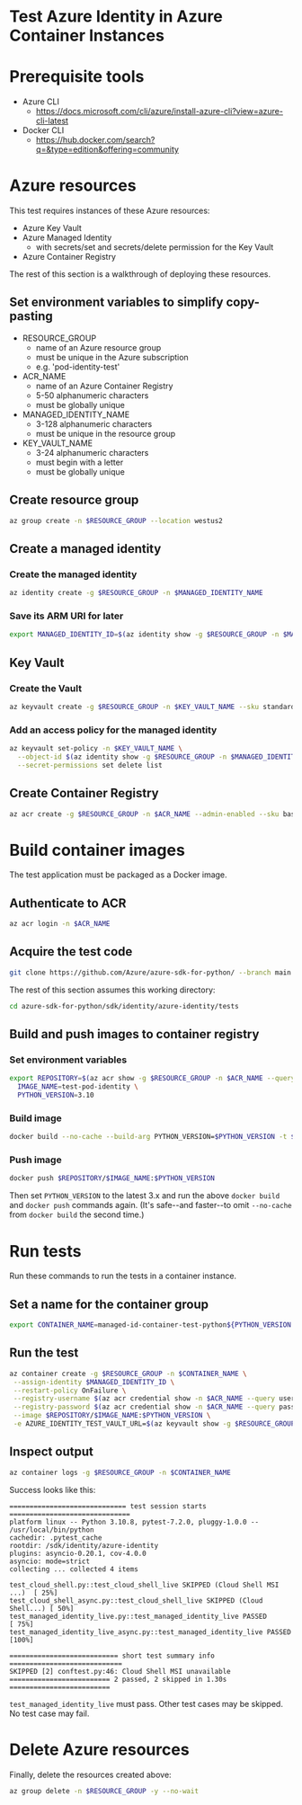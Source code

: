 # Test Azure Identity in Azure Container Instances

# Prerequisite tools
- Azure CLI
  - https://docs.microsoft.com/cli/azure/install-azure-cli?view=azure-cli-latest
- Docker CLI
  - https://hub.docker.com/search?q=&type=edition&offering=community


# Azure resources
This test requires instances of these Azure resources:
- Azure Key Vault
- Azure Managed Identity
  - with secrets/set and secrets/delete permission for the Key Vault
- Azure Container Registry

The rest of this section is a walkthrough of deploying these resources.

## Set environment variables to simplify copy-pasting
- RESOURCE_GROUP
  - name of an Azure resource group
  - must be unique in the Azure subscription
  - e.g. 'pod-identity-test'
- ACR_NAME
  - name of an Azure Container Registry
  - 5-50 alphanumeric characters
  - must be globally unique
- MANAGED_IDENTITY_NAME
  - 3-128 alphanumeric characters
  - must be unique in the resource group
- KEY_VAULT_NAME
  - 3-24 alphanumeric characters
  - must begin with a letter
  - must be globally unique

## Create resource group
```sh
az group create -n $RESOURCE_GROUP --location westus2
```

## Create a managed identity
### Create the managed identity
```sh
az identity create -g $RESOURCE_GROUP -n $MANAGED_IDENTITY_NAME
```

### Save its ARM URI for later
```sh
export MANAGED_IDENTITY_ID=$(az identity show -g $RESOURCE_GROUP -n $MANAGED_IDENTITY_NAME --query id -o tsv)
```

## Key Vault
### Create the Vault
```sh
az keyvault create -g $RESOURCE_GROUP -n $KEY_VAULT_NAME --sku standard
```

### Add an access policy for the managed identity
```sh
az keyvault set-policy -n $KEY_VAULT_NAME \
  --object-id $(az identity show -g $RESOURCE_GROUP -n $MANAGED_IDENTITY_NAME --query principalId -o tsv) \
  --secret-permissions set delete list
```

## Create Container Registry
```sh
az acr create -g $RESOURCE_GROUP -n $ACR_NAME --admin-enabled --sku basic
```

# Build container images
The test application must be packaged as a Docker image.

## Authenticate to ACR
```sh
az acr login -n $ACR_NAME
```

## Acquire the test code
```sh
git clone https://github.com/Azure/azure-sdk-for-python/ --branch main --single-branch --depth 1
```

The rest of this section assumes this working directory:
```sh
cd azure-sdk-for-python/sdk/identity/azure-identity/tests
```

## Build and push images to container registry
### Set environment variables
```sh
export REPOSITORY=$(az acr show -g $RESOURCE_GROUP -n $ACR_NAME --query loginServer -o tsv) \
  IMAGE_NAME=test-pod-identity \
  PYTHON_VERSION=3.10
```

### Build image
```sh
docker build --no-cache --build-arg PYTHON_VERSION=$PYTHON_VERSION -t $REPOSITORY/$IMAGE_NAME:$PYTHON_VERSION ./managed-identity-live
```

### Push image
```sh
docker push $REPOSITORY/$IMAGE_NAME:$PYTHON_VERSION
```

Then set `PYTHON_VERSION` to the latest 3.x and run the above `docker build`
and `docker push` commands again. (It's safe--and faster--to omit
`--no-cache` from `docker build` the second time.)

# Run tests

Run these commands to run the tests in a container instance.

## Set a name for the container group
```sh
export CONTAINER_NAME=managed-id-container-test-python${PYTHON_VERSION::1}
```

## Run the test
```sh
az container create -g $RESOURCE_GROUP -n $CONTAINER_NAME \
 --assign-identity $MANAGED_IDENTITY_ID \
 --restart-policy OnFailure \
 --registry-username $(az acr credential show -n $ACR_NAME --query username -o tsv) \
 --registry-password $(az acr credential show -n $ACR_NAME --query passwords[0].value -o tsv) \
 --image $REPOSITORY/$IMAGE_NAME:$PYTHON_VERSION \
 -e AZURE_IDENTITY_TEST_VAULT_URL=$(az keyvault show -g $RESOURCE_GROUP -n $KEY_VAULT_NAME --query properties.vaultUri -o tsv)
```

## Inspect output
```sh
az container logs -g $RESOURCE_GROUP -n $CONTAINER_NAME
```

Success looks like this:
```
============================= test session starts ==============================
platform linux -- Python 3.10.8, pytest-7.2.0, pluggy-1.0.0 -- /usr/local/bin/python
cachedir: .pytest_cache
rootdir: /sdk/identity/azure-identity
plugins: asyncio-0.20.1, cov-4.0.0
asyncio: mode=strict
collecting ... collected 4 items

test_cloud_shell.py::test_cloud_shell_live SKIPPED (Cloud Shell MSI ...)  [ 25%]
test_cloud_shell_async.py::test_cloud_shell_live SKIPPED (Cloud Shell...) [ 50%]
test_managed_identity_live.py::test_managed_identity_live PASSED          [ 75%]
test_managed_identity_live_async.py::test_managed_identity_live PASSED    [100%]

=========================== short test summary info ============================
SKIPPED [2] conftest.py:46: Cloud Shell MSI unavailable
========================= 2 passed, 2 skipped in 1.30s =========================
```
`test_managed_identity_live` must pass. Other test cases may be skipped. No test case may fail.

# Delete Azure resources
Finally, delete the resources created above:
```sh
az group delete -n $RESOURCE_GROUP -y --no-wait
```